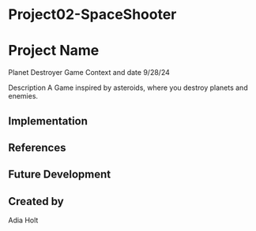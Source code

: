 # Project02-SpaceShooter

# Project Name
Planet Destroyer Game
Context and date
9/28/24 

Description
A Game inspired by asteroids, where you destroy planets and enemies. 
## Implementation
## References
## Future Development
## Created by
Adia Holt
